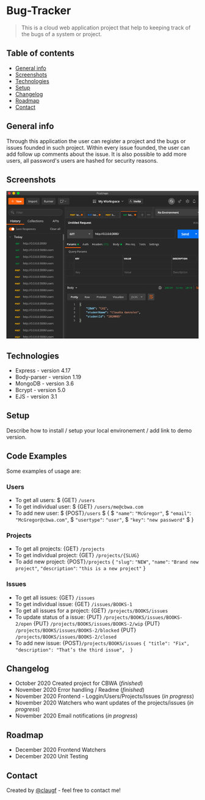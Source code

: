 # Bug-Tracker
> This is a cloud web application project that help to keeping track of the bugs of a system or project. 

## Table of contents
* [General info](#general-info)
* [Screenshots](#screenshots)
* [Technologies](#technologies)
* [Setup](#setup)
* [Changelog](#changelog)
* [Roadmap](#roadmap)
* [Contact](#contact)

## General info
Through this application the user can register a project and the bugs or issues founded in such project. Within every issue founded, the user can add follow up comments about the issue. It is also possible to add more users, all password's users are hashed for security reasons. 

## Screenshots
![Example screenshot](./img/screenshot.png)

## Technologies
* Express - version 4.17
* Body-parser - version 1.19
* MongoDB - version 3.6
* Bcrypt - version 5.0
* EJS - version 3.1

## Setup
Describe how to install / setup your local environement / add link to demo version.

## Code Examples
Some examples of usage are:
### Users
* To get all users:
$ {GET} `/users`
* To get individual user:
$ {GET} `/users/me@cbwa.com`
* To add new user:
$ {POST}`/users`
$ {
$ `"name"`: `"McGregor"`,
$ `"email"`: `"McGregor@cbwa.com"`, 
$ `"usertype"`: `"user"`,
$ `"key"`: `"new password"`
$ }
### Projects
* To get all projects:
{GET} `/projects`
* To get individual project:
{GET} `/projects/{SLUG}`
* To add new project:
{POST}`/projects`
{
`"slug"`: `"NEW"`,
`"name"`: `"Brand new project"`,
`"description"`: `"this is a new project"` 
}
### Issues
* To get all issues:
{GET} `/issues`
* To get individual issue:
{GET} `/issues/BOOKS-1`
* To get all issues for a project:
{GET} `/projects/BOOKS/issues`
* To update status of a issue:
{PUT} `/projects/BOOKS/issues/BOOKS-2/open`
{PUT} `/projects/BOOKS/issues/BOOKS-2/wip` 
{PUT} `/projects/BOOKS/issues/BOOKS-2/blocked` 
{PUT} `/projects/BOOKS/issues/BOOKS-2/closed`
* To add new issue:
{POST}`/projects/BOOKS/issues`
`{
"title": "Fix",
"description": "That’s the third issue", 
}`

## Changelog
* October 2020 Created project for CBWA (_finished_)
* November 2020 Error handling / Readme (_finished_)
* November 2020 Frontend - Loggin/Users/Projects/Issues (_in progress_)
* November 2020 Watchers who want updates of the projects/issues (_in progress_)
* November 2020 Email notifications (_in progress_)

## Roadmap
* December 2020 Frontend Watchers
* December 2020 Unit Testing

## Contact
Created by [@claugf](mailto:claudiagf_7@hotmail.com) - feel free to contact me!
